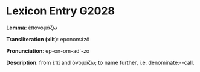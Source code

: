 # Lexicon Entry G2028

**Lemma**: ἐπονομάζω

**Transliteration (xlit)**: eponomázō

**Pronunciation**: ep-on-om-ad'-zo

**Description**:
from ἐπί and ὀνομάζω; to name further, i.e. denominate:--call.
